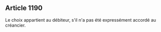 Article 1190
----
Le choix appartient au débiteur, s'il n'a pas été expressément accordé au
créancier.
